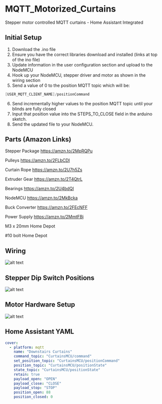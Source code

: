 # MQTT_Motorized_Curtains
Stepper motor controlled MQTT curtains - Home Assistant Integrated

## Initial Setup

1. Download the .ino file
2. Ensure you have the correct libraries download and installed (links at top of the ino file)
3. Update information in the user configuration section and upload to the NodeMCU
4. Hook up your NodeMCU, stepper driver and motor as shown in the wiring section
5. Send a value of 0 to the position MQTT topic which will be:

```c++
[USER_MQTT_CLIENT_NAME]/positionCommand
```
6. Send incrementally higher values to the position MQTT topic until your blinds are fully closed
7. Input that position value into the STEPS_TO_CLOSE field in the arduino sketch.
8. Send the updated file to your NodeMCU.


## Parts (Amazon Links)

Stepper Package 	        https://amzn.to/2MpRQPu


Pulleys	 	                https://amzn.to/2FLbCDI


Curtain Rope		          https://amzn.to/2U7h5Zs


Extruder Gear	 	          https://amzn.to/2T4QtrL


Bearings		              https://amzn.to/2U4bdQI


NodeMCU	                	https://amzn.to/2MkBcka


Buck Converter	 	        https://amzn.to/2FEcNFF


Power Supply		          https://amzn.to/2MmtFBj


M3 x 20mm	       	        Home Depot


#10 bolt	       	        Home Depot


## Wiring

![alt text](https://github.com/thehookup/MQTT_Motorized_Curtains/blob/master/schematic.jpg)

## Stepper Dip Switch Positions

![alt text](https://github.com/thehookup/MQTT_Motorized_Curtains/blob/master/dip_switches.jpg)

## Motor Hardware Setup

![alt text](https://github.com/thehookup/MQTT_Motorized_Curtains/blob/master/Motor_Setup_Image.jpg)

## Home Assistant YAML

```yaml
cover:
  - platform: mqtt
    name: "Downstairs Curtains"
    command_topic: "CurtainsMCU/command"
    set_position_topic: "CurtainsMCU/positionCommand"
    position_topic: "CurtainsMCU/positionState"
    state_topic: "CurtainsMCU/positionState"
    retain: true
    payload_open: "OPEN"
    payload_close: "CLOSE"
    payload_stop: "STOP"
    position_open: 88
    position_closed: 0
```

